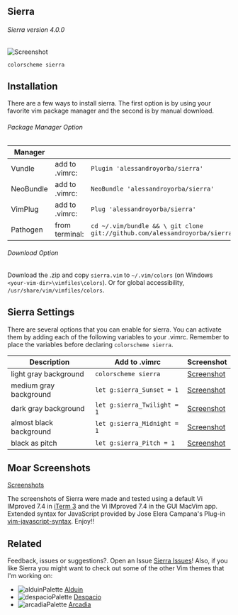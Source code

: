 Sierra
------
###### Sierra version 4.0.0
![Screenshot](https://cloud.githubusercontent.com/assets/11221489/21464766/fee125b6-c93c-11e6-9d7f-69d53a875c05.png)
```VimL
colorscheme sierra
```


Installation
---------------
There are a few ways to install sierra. The first option is by using your favorite vim package manager and the second is by manual download.

###### Package Manager Option
| Manager          |                 |                                                                           |
|------------------|-----------------|---------------------------------------------------------------------------|
| Vundle           | add to .vimrc:  | `Plugin 'alessandroyorba/sierra'`                                         |
| NeoBundle        | add to .vimrc:  | `NeoBundle 'alessandroyorba/sierra'`                                      |
| VimPlug          | add to .vimrc:  | `Plug 'alessandroyorba/sierra'`                                           |
| Pathogen         | from terminal:  | `cd ~/.vim/bundle && \ git clone git://github.com/alessandroyorba/sierra` |

###### Download Option
Download the .zip and copy `sierra.vim` to `~/.vim/colors` (on Windows `<your-vim-dir>\vimfiles\colors`). Or for global accessibility, `/usr/share/vim/vimfiles/colors`.

Sierra Settings
---------------
There are several options that you can enable for sierra. You can activate them by adding each of the following variables to your .vimrc. Remember to place the variables before declaring `colorscheme sierra`.

| Description                        | Add to .vimrc                            | Screenshot                                                                |
|------------------------------------|------------------------------------------|---------------------------------------------------------------------------|
| light gray background              | `colorscheme sierra`                     | [Screenshot](https://cloud.githubusercontent.com/assets/11221489/21464772/1a31fa2a-c93d-11e6-91c5-94dd23bfb4fe.png)|
| medium gray background             | `let g:sierra_Sunset = 1`                | [Screenshot](https://cloud.githubusercontent.com/assets/11221489/21464774/210b5f9e-c93d-11e6-8c22-7b265c39724d.png)|
| dark  gray background              | `let g:sierra_Twilight = 1`              | [Screenshot](https://cloud.githubusercontent.com/assets/11221489/21464777/352b41e2-c93d-11e6-90be-0f6ca1a0038e.png)|
| almost black background            | `let g:sierra_Midnight = 1`              | [Screenshot](https://cloud.githubusercontent.com/assets/11221489/21464780/3ce0cff6-c93d-11e6-8835-1d312f75efde.png)|
| black as pitch                     | `let g:sierra_Pitch = 1`                 | [Screenshot](https://cloud.githubusercontent.com/assets/11221489/21464782/48c28198-c93d-11e6-953f-3d96bf56ed80.png)|

Moar Screenshots
----------------
[Screenshots](https://github.com/AlessandroYorba/Sierra/issues/1)

The screenshots of Sierra were made and tested using a default Vi IMproved 7.4 in [iTerm 3](https://www.iterm2.com) and the Vi IMproved 7.4 in the GUI MacVim app. Extended syntax for JavaScript provided by Jose Elera Campana's Plug-in [vim-javascript-syntax](https://github.com/jelera/vim-javascript-syntax). Enjoy!!

Related 
-------
Feedback, issues or suggestions?. Open an Issue [Sierra Issues](https://github.com/AlessandroYorba/Sierra/issues)! Also, if you like Sierra you might want to check out some of the other Vim themes that I'm working on:
* ![alduinPalette](https://cloud.githubusercontent.com/assets/11221489/21464767/068e591e-c93d-11e6-937d-113b2f24337e.png) [Alduin](https://github.com/AlessandroYorba/Alduin)
* ![despacioPalette](https://cloud.githubusercontent.com/assets/11221489/21464770/14f4e216-c93d-11e6-8389-1fae031d7c4f.png) [Despacio](https://github.com/AlessandroYorba/Despacio)
* ![arcadiaPalette](https://cloud.githubusercontent.com/assets/11221489/21464768/0b5fcfb8-c93d-11e6-94f2-8dd3f779e2bf.png) [Arcadia](https://github.com/AlessandroYorba/Arcadia)
